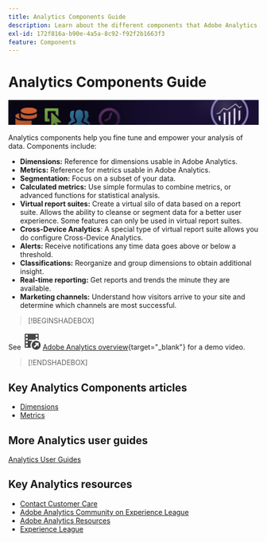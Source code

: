 ```yaml
---
title: Analytics Components Guide
description: Learn about the different components that Adobe Analytics offers.
exl-id: 172f816a-b90e-4a5a-8c92-f92f2b1663f3
feature: Components
---
```

# Analytics Components Guide

![Banner](../../assets/doc_banner_components.png)

Analytics components help you fine tune and empower your analysis of data. Components include:

* **Dimensions:** Reference for dimensions usable in Adobe Analytics.
* **Metrics:** Reference for metrics usable in Adobe Analytics.
* **Segmentation:** Focus on a subset of your data.
* **Calculated metrics:** Use simple formulas to combine metrics, or advanced functions for statistical analysis.
* **Virtual report suites:** Create a virtual silo of data based on a report suite. Allows the ability to cleanse or segment data for a better user experience. Some features can only be used in virtual report suites.
* **Cross-Device Analytics**: A special type of virtual report suite allows you do configure Cross-Device Analytics.
* **Alerts:** Receive notifications any time data goes above or below a threshold.
* **Classifications:** Reorganize and group dimensions to obtain additional insight.
* **Real-time reporting:** Get reports and trends the minute they are available.
* **Marketing channels:** Understand how visitors arrive to your site and determine which channels are most successful.


>[!BEGINSHADEBOX]

See ![VideoCheckedOut](/help/assets/icons/VideoCheckedOut.svg) [Adobe Analytics overview](https://video.tv.adobe.com/v/27429?quality=12&learn=on){target="_blank"} for a demo video.

>[!ENDSHADEBOX]


## Key Analytics Components articles

* [Dimensions](dimensions/overview.md)
* [Metrics](metrics/overview.md)

## More Analytics user guides

[Analytics User Guides](https://experienceleague.adobe.com/docs/analytics.html)

## Key Analytics resources

* [Contact Customer Care](https://experienceleague.adobe.com/?support-solution=Analytics#support)
* [Adobe Analytics Community on Experience League](https://experienceleaguecommunities.adobe.com/t5/adobe-analytics/ct-p/adobe-analytics-community)
* [Adobe Analytics Resources](https://experienceleaguecommunities.adobe.com/t5/adobe-analytics-discussions/adobe-analytics-resources/m-p/276666)
* [Experience League](https://landing.adobe.com/experience-league/)
